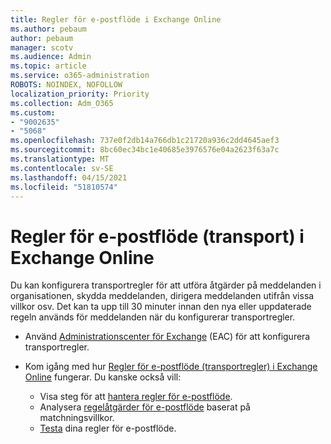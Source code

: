 ```yaml
---
title: Regler för e-postflöde i Exchange Online
ms.author: pebaum
author: pebaum
manager: scotv
ms.audience: Admin
ms.topic: article
ms.service: o365-administration
ROBOTS: NOINDEX, NOFOLLOW
localization_priority: Priority
ms.collection: Adm_O365
ms.custom:
- "9002635"
- "5068"
ms.openlocfilehash: 737e0f2db14a766db1c21720a936c2dd4645aef3
ms.sourcegitcommit: 8bc60ec34bc1e40685e3976576e04a2623f63a7c
ms.translationtype: MT
ms.contentlocale: sv-SE
ms.lasthandoff: 04/15/2021
ms.locfileid: "51810574"
---
```

# <a name="mail-flow-transport-rules-in-exchange-online"></a>Regler för e-postflöde (transport) i Exchange Online

Du kan konfigurera transportregler för att utföra åtgärder på meddelanden i organisationen, skydda meddelanden, dirigera meddelanden utifrån vissa villkor osv.  Det kan ta upp till 30 minuter innan den nya eller uppdaterade regeln används för meddelanden när du konfigurerar transportregler.

- Använd [Administrationscenter för Exchange](https://go.microsoft.com/fwlink/p/?linkid=834822) (EAC) för att konfigurera transportregler.

- Kom igång med hur [Regler för e-postflöde (transportregler) i Exchange Online](https://docs.microsoft.com/exchange/security-and-compliance/mail-flow-rules/mail-flow-rules) fungerar. Du kanske också vill:

    - Visa steg för att [hantera regler för e-postflöde](https://docs.microsoft.com/exchange/security-and-compliance/mail-flow-rules/manage-mail-flow-rules).
    - Analysera [regelåtgärder för e-postflöde](https://docs.microsoft.com/exchange/security-and-compliance/mail-flow-rules/mail-flow-rule-actions) baserat på matchningsvillkor.
    - [Testa](https://docs.microsoft.com/exchange/security-and-compliance/mail-flow-rules/test-mail-flow-rules) dina regler för e-postflöde.
